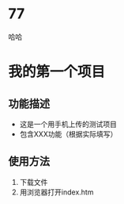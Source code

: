 # 77
哈哈

   # 我的第一个项目
   ## 功能描述
   - 这是一个用手机上传的测试项目
   - 包含XXX功能（根据实际填写）
   ## 使用方法
   1. 下载文件
   2. 用浏览器打开index.htm
